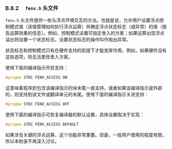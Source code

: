 ### B.8.2　 `fenv.h` 头文件

`fenv.h` 头文件提供一些与浮点环境交互的方法。也就是说，允许用户设置浮点控制模式值（该值管理如何执行浮点运算）并确定浮点状态标志（或异常）的值（报告运算效果的信息）。例如，控制模式设置可指定舍入的方案；如果运算出现浮点溢出则设置一个状态标志。设置状态标志的操作叫作抛出异常。

状态标志和控制模式只有在硬件支持的前提下才能发挥作用。例如，如果硬件没有这些选项，则无法更改舍入方案。

使用下面的编译指示开启支持：

```css
#pragma STDC FENV_ACCESS ON
```

这意味着程序到包含该编译指示的块末尾一直支持，或者如果该编译指示是外部的，则支持到该文件或翻译单元的末尾。使用下面的编译指示关闭支持：

```css
#pragma STDC FENV_ACCESS OFF
```

使用下面的编译指示可恢复编译器的默认设置，具体设置取决于实现：

```css
#pragma STDC FENV_ACCESS DEFAULT
```

如果涉及关键的浮点运算，这个功能非常重要。但是，一般用户使用的程度有限，所以本附录不再深入讨论。

